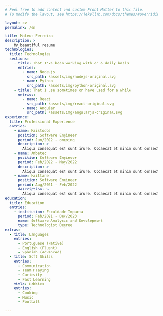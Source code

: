 ```yaml
---
# Feel free to add content and custom Front Matter to this file.
# To modify the layout, see https://jekyllrb.com/docs/themes/#overriding-theme-defaults

layout: cv
permalink: /en

title: Mateus Ferreira
description: >
    My beautiful resume
technologies:
  title: Technologies
  sections:
    - title: That I've been working with on a daily basis
      entries:
        - name: Node.js
          src_path: /assets/img/nodejs-original.svg
        - name: Python
          src_path: /assets/img/python-original.svg
    - title: That I use sometimes or have used for a while
      entries:
        - name: React
          src_path: /assets/img/react-original.svg
        - name: Angular
          src_path: /assets/img/angularjs-original.svg
experience:
  title: Professional Experience
  entries:
    - name: Maistodos
      position: Software Engineer
      period: Jun/2022 - ongoing
      description: >
        Aliqua consequat est sunt irure. Occaecat et minim sunt consectetur voluptate minim cillum culpa. Duis proident officia labore aliquip ea proident quis magna eiusmod magna. Anim est cillum tempor nulla culpa anim.
    - name: Anbetec
      position: Software Engineer
      period: Feb/2022 - May/2022
      description: >
        Aliqua consequat est sunt irure. Occaecat et minim sunt consectetur voluptate minim cillum culpa. Duis proident officia labore aliquip ea proident quis magna eiusmod magna. Anim est cillum tempor nulla culpa anim.
    - name: Haittane
      position: Software Engineer
      period: Aug/2021 - Feb/2022
      description: >
        Aliqua consequat est sunt irure. Occaecat et minim sunt consectetur voluptate minim cillum culpa. Duis proident officia labore aliquip ea proident quis magna eiusmod magna. Anim est cillum tempor nulla culpa anim.
education:
  title: Education
  entries:
    - institution: Faculdade Impacta
      period: Feb/2021 - Dec/2023
      name: Software Analysis and Development
      type: Technologist Degree
extras:
  - title: Languages
    entries:
      - Portuguese (Native)
      - English (Fluent)
      - Spanish (Advanced)
  - title: Soft Skilss
    entries:
      - Communication
      - Team Playing
      - Curiosity
      - Fast Learning
  - title: Hobbies
    entries:
      - Cooking
      - Music
      - Football

---
```

